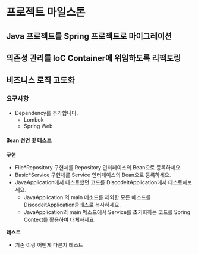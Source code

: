 # 프로젝트 마일스톤

## Java 프로젝트를 Spring 프로젝트로 마이그레이션
## 의존성 관리를 IoC Container에 위임하도록 리팩토링
## 비즈니스 로직 고도화

### 요구사항

- Dependency를 추가합니다.
  - Lombok
  - Spring Web

#### Bean 선언 및 테스트 

**구현**

- File*Repository 구현체를 Repository 인터페이스의 Bean으로 등록하세요.
- Basic*Service 구현체를 Service 인터페이스의 Bean으로 등록하세요.
- JavaApplication에서 테스트했던 코드를 DiscodeitApplication에서 테스트해보세요.
  - JavaApplication 의 main 메소드를 제외한 모든 메소드를 DiscodeitApplication클래스로 복사하세요.
  - JavaApplication의 main 메소드에서 Service를 초기화하는 코드를 Spring Context를 활용하여 대체하세요.

**테스트**

- 기존 이랑 어떤게 다른지 테스트




